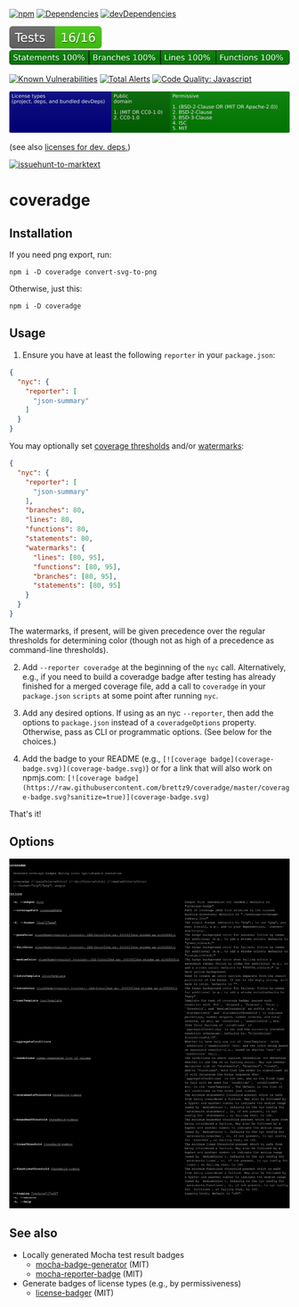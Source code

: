 [![npm](https://img.shields.io/npm/v/coveradge.svg)](https://www.npmjs.com/package/coveradge)
[![Dependencies](https://img.shields.io/david/brettz9/coveradge.svg)](https://david-dm.org/brettz9/coveradge)
[![devDependencies](https://img.shields.io/david/dev/brettz9/coveradge.svg)](https://david-dm.org/brettz9/coveradge?type=dev)

[![testing badge](https://raw.githubusercontent.com/brettz9/coveradge/master/badges/tests-badge.svg?sanitize=true)](badges/tests-badge.svg)
[![coverage badge](https://raw.githubusercontent.com/brettz9/coveradge/master/badges/coverage-badge.svg?sanitize=true)](badges/coverage-badge.svg)

[![Known Vulnerabilities](https://snyk.io/test/github/brettz9/coveradge/badge.svg)](https://snyk.io/test/github/brettz9/coveradge)
[![Total Alerts](https://img.shields.io/lgtm/alerts/g/brettz9/coveradge.svg?logo=lgtm&logoWidth=18)](https://lgtm.com/projects/g/brettz9/coveradge/alerts)
[![Code Quality: Javascript](https://img.shields.io/lgtm/grade/javascript/g/brettz9/coveradge.svg?logo=lgtm&logoWidth=18)](https://lgtm.com/projects/g/brettz9/coveradge/context:javascript)

<!--[![License](https://img.shields.io/npm/l/coveradge.svg)](LICENSE-MIT.txt)-->
[![Licenses badge](https://raw.githubusercontent.com/brettz9/coveradge/master/badges/licenses-badge.svg?sanitize=true)](badges/licenses-badge.svg)

(see also [licenses for dev. deps.](https://raw.githubusercontent.com/brettz9/coveradge/master/badges/licenses-badge-dev.svg?sanitize=true))

[![issuehunt-to-marktext](https://issuehunt.io/static/embed/issuehunt-button-v1.svg)](https://issuehunt.io/r/brettz9/coveradge)

# coveradge

## Installation

If you need png export, run:

```
npm i -D coveradge convert-svg-to-png
```

Otherwise, just this:

```
npm i -D coveradge
```

## Usage

1. Ensure you have at least the following `reporter` in your `package.json`:

```json
{
  "nyc": {
    "reporter": [
      "json-summary"
    ]
  }
}
```

You may optionally set [coverage thresholds](https://github.com/istanbuljs/nyc#coverage-thresholds) and/or [watermarks](https://github.com/istanbuljs/nyc#high-and-low-watermarks):

```json
{
  "nyc": {
    "reporter": [
      "json-summary"
    ],
    "branches": 80,
    "lines": 80,
    "functions": 80,
    "statements": 80,
    "watermarks": {
      "lines": [80, 95],
      "functions": [80, 95],
      "branches": [80, 95],
      "statements": [80, 95]
    }
  }
}
```

The watermarks, if present, will be given precedence over the regular thresholds for determining color (though not as high of a precedence as command-line thresholds).

2. Add `--reporter coveradge` at the beginning of the `nyc` call. Alternatively,
e.g., if you need to build a coveradge badge after testing has already finished
for a merged coverage file, add a call to `coveradge` in your `package.json`
`scripts` at some point after running `nyc`.

3. Add any desired options. If using as an nyc `--reporter`, then add the options to `package.json` instead of a `coveradgeOptions` property. Otherwise, pass as CLI
or programmatic options. (See below for the choices.)

4. Add the badge to your README (e.g., `[![coverage badge](coverage-badge.svg)](coverage-badge.svg)`) or for a link that will also work on npmjs.com: `[![coverage badge](https://raw.githubusercontent.com/brettz9/coveradge/master/coverage-badge.svg?sanitize=true)](coverage-badge.svg)`

That's it!

## Options

[![CLI instructions](cli.svg)](cli.svg)

## See also

- Locally generated Mocha test result badges
  - [mocha-badge-generator](https://github.com/ianpogi5/mocha-badge-generator) (MIT)
  - [mocha-reporter-badge](https://github.com/albanm/mocha-reporter-badge) (MIT)
- Generate badges of license types (e.g., by permissiveness)
  - [license-badger](https://github.com/brettz9/license-badger) (MIT)
